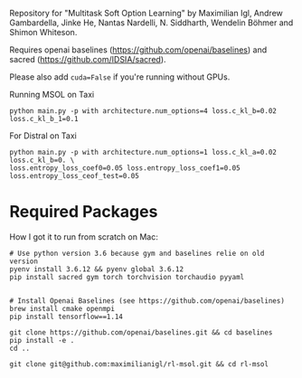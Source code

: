 Repository for "Multitask Soft Option Learning" by Maximilian Igl, Andrew Gambardella, Jinke He,
Nantas Nardelli, N. Siddharth, Wendelin Böhmer and Shimon Whiteson.

Requires openai baselines (https://github.com/openai/baselines) and sacred
(https://github.com/IDSIA/sacred).

Please also add `cuda=False` if you're running without GPUs.

Running MSOL on Taxi
```
python main.py -p with architecture.num_options=4 loss.c_kl_b=0.02 loss.c_kl_b_1=0.1
```
For Distral on Taxi

```
python main.py -p with architecture.num_options=1 loss.c_kl_a=0.02 loss.c_kl_b=0. \
loss.entropy_loss_coef0=0.05 loss.entropy_loss_coef1=0.05 loss.entropy_loss_ceof_test=0.05
```



# Required Packages
How I got it to run from scratch on Mac:

```
# Use python version 3.6 because gym and baselines relie on old version
pyenv install 3.6.12 && pyenv global 3.6.12
pip install sacred gym torch torchvision torchaudio pyyaml


# Install Openai Baselines (see https://github.com/openai/baselines)
brew install cmake openmpi
pip install tensorflow==1.14

git clone https://github.com/openai/baselines.git && cd baselines
pip install -e .
cd ..

git clone git@github.com:maximilianigl/rl-msol.git && cd rl-msol
```
